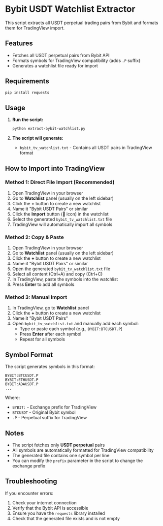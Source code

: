 # Bybit USDT Watchlist Extractor

This script extracts all USDT perpetual trading pairs from Bybit and formats them for TradingView import.

## Features

- Fetches all USDT perpetual pairs from Bybit API
- Formats symbols for TradingView compatibility (adds `.P` suffix)
- Generates a watchlist file ready for import

## Requirements

```bash
pip install requests
```

## Usage

1. **Run the script:**
   ```bash
   python extract-bybit-watchlist.py
   ```

2. **The script will generate:**
   - `bybit_tv_watchlist.txt` - Contains all USDT pairs in TradingView format

## How to Import into TradingView

### Method 1: Direct File Import (Recommended)

1. Open TradingView in your browser
2. Go to **Watchlist** panel (usually on the left sidebar)
3. Click the **+** button to create a new watchlist
4. Name it "Bybit USDT Pairs" or similar
5. Click the **Import** button (📁 icon) in the watchlist
6. Select the generated `bybit_tv_watchlist.txt` file
7. TradingView will automatically import all symbols

### Method 2: Copy & Paste

1. Open TradingView in your browser
2. Go to **Watchlist** panel (usually on the left sidebar)
3. Click the **+** button to create a new watchlist
4. Name it "Bybit USDT Pairs" or similar
5. Open the generated `bybit_tv_watchlist.txt` file
6. Select all content (Ctrl+A) and copy (Ctrl+C)
7. In TradingView, paste the symbols into the watchlist
8. Press **Enter** to add all symbols

### Method 3: Manual Import

1. In TradingView, go to **Watchlist** panel
2. Click the **+** button to create a new watchlist
3. Name it "Bybit USDT Pairs"
4. Open `bybit_tv_watchlist.txt` and manually add each symbol:
   - Type or paste each symbol (e.g., `BYBIT:BTCUSDT.P`)
   - Press **Enter** after each symbol
   - Repeat for all symbols

## Symbol Format

The script generates symbols in this format:
```
BYBIT:BTCUSDT.P
BYBIT:ETHUSDT.P
BYBIT:ADAUSDT.P
...
```

Where:
- `BYBIT:` - Exchange prefix for TradingView
- `BTCUSDT` - Original Bybit symbol
- `.P` - Perpetual suffix for TradingView

## Notes

- The script fetches only **USDT perpetual** pairs
- All symbols are automatically formatted for TradingView compatibility
- The generated file contains one symbol per line
- You can modify the `prefix` parameter in the script to change the exchange prefix

## Troubleshooting

If you encounter errors:
1. Check your internet connection
2. Verify that the Bybit API is accessible
3. Ensure you have the `requests` library installed
4. Check that the generated file exists and is not empty 